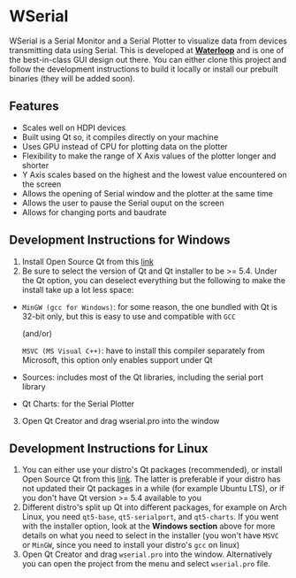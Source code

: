 # WSerial

WSerial is a Serial Monitor and a Serial Plotter to visualize data from devices transmitting data using Serial. This is developed at [**Waterloop**](https://teamwaterloop.ca/) and is one of the best-in-class GUI design out there. You can either clone this project and follow the development instructions to build it locally or install our prebuilt binaries (they will be added soon).

## Features

- Scales well on HDPI devices
- Built using Qt so, it compiles directly on your machine
- Uses GPU instead of CPU for plotting data on the plotter
- Flexibility to make the range of X Axis values of the plotter longer and shorter
- Y Axis scales based on the highest and the lowest value encountered on the screen
- Allows the opening of Serial window and the plotter at the same time
- Allows the user to pause the Serial ouput on the screen
- Allows for changing ports and baudrate

## Development Instructions for Windows
1. Install Open Source Qt from this [link](https://www.qt.io/download-qt-for-application-development)
2. Be sure to select the version of Qt and Qt installer to be >= 5.4. Under the Qt option, you can deselect everything but the following to make the install take up a lot less space:
- `MinGW (gcc for Windows)`: for some reason, the one bundled with Qt is 32-bit only, but this is easy to use and compatible with `GCC`

  (and/or)

  `MSVC (MS Visual C++)`: have to install this compiler separately from Microsoft, this option only enables support under Qt
- Sources: includes most of the Qt libraries, including the serial port library
- Qt Charts: for the Serial Plotter

3. Open Qt Creator and drag wserial.pro into the window

## Development Instructions for Linux
1. You can either use your distro's Qt packages (recommended), or install Open Source Qt from this [link](https://www.qt.io/download-qt-for-application-development). The latter is preferable if your distro has not updated their Qt packages in a while (for example Ubuntu LTS), or if you don't have Qt version >= 5.4 available to you
2. Different distro's split up Qt into different packages, for example on Arch Linux, you need `qt5-base`, `qt5-serialport`, and `qt5-charts`. If you went with the installer option, look at the **Windows section** above for more details on what you need to select in the installer (you won't have `MSVC` or `MinGW`, since you need to install your distro's `gcc` on linux)
3. Open Qt Creator and drag `wserial.pro` into the window. Alternatively you can open the project from the menu and select `wserial.pro` file.
